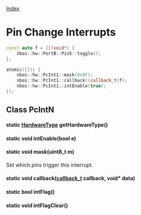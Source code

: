 [Index](../../index.hpp.md#index)

# Pin Change Interrupts

```c++
const auto f = [](void*) {
    nbos::hw::PortB::Pin5::toggle();
};

atomic([]() {
    nbos::hw::PcInt1::mask(0x0F);
    nbos::hw::PcInt1::callback((callback_t)f);
    nbos::hw::PcInt1::intEnable(true);
});
```

## Class PcIntN

#### static [HardwareType](hardwaretype.hpp.md#enum-hardwaretype) getHardwareType()

#### static void intEnable(bool e)

#### static void mask(uint8_t m)
Set which pins trigger this interrupt.

#### static void callback([callback_t](../type.hpp.md#callbackt--void-void) callback, void\* data)

#### static bool intFlag()

#### static void intFlagClear()
